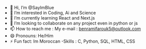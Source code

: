 - 👋 Hi, I’m @SayImBlue
- 👀 I’m interested in Coding, Ai and Science
- 🌱 I’m currently learning React and Next.js
- 💞️ I’m looking to collaborate on any project even in python or js
- 📫 How to reach me : My e-mail : benramifarouk5@outlook.com
- 😄 Pronouns: He/Him
- ⚡ Fun fact: Im Moroccan
-Skills : C, Python, SQL, HTML, CSS
<!---
SayImBlue/SayImBlue is a ✨ special ✨ repository because its `README.md` (this file) appears on your GitHub profile.
You can click the Preview link to take a look at your changes.
--->
